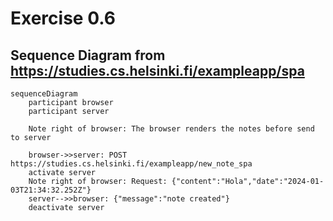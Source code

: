 # Exercise 0.6
## Sequence Diagram from https://studies.cs.helsinki.fi/exampleapp/spa
```mermaid
sequenceDiagram
    participant browser
    participant server

    Note right of browser: The browser renders the notes before send to server

    browser->>server: POST https://studies.cs.helsinki.fi/exampleapp/new_note_spa
    activate server
    Note right of browser: Request: {"content":"Hola","date":"2024-01-03T21:34:32.252Z"}
    server-->>browser: {"message":"note created"}
    deactivate server

```